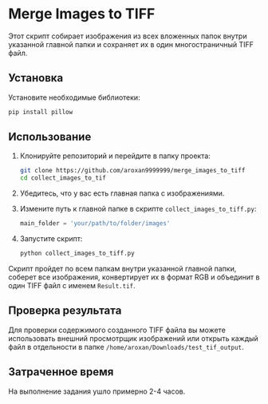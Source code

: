 
# Merge Images to TIFF

Этот скрипт собирает изображения из всех вложенных папок внутри указанной главной папки и сохраняет их в один многостраничный TIFF файл.

## Установка

Установите необходимые библиотеки:
```bash
pip install pillow
```

## Использование

1. Клонируйте репозиторий и перейдите в папку проекта:
   ```bash
   git clone https://github.com/aroxan9999999/merge_images_to_tiff
   cd collect_images_to_tif
   ```

2. Убедитесь, что у вас есть главная папка с изображениями.
3. Измените путь к главной папке в скрипте `collect_images_to_tiff.py`:
   ```python
   main_folder = 'your/path/to/folder/images'
   ```
4. Запустите скрипт:
   ```bash
   python collect_images_to_tiff.py
   ```

Скрипт пройдет по всем папкам внутри указанной главной папки, соберет все изображения, конвертирует их в формат RGB и объединит в один TIFF файл с именем `Result.tif`.

## Проверка результата

Для проверки содержимого созданного TIFF файла вы можете использовать внешний просмотрщик изображений или открыть каждый файл в отдельности в папке `/home/aroxan/Downloads/test_tif_output`.

## Затраченное время

На выполнение задания ушло примерно 2-4 часов.
